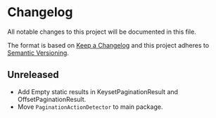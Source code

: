 # Changelog

All notable changes to this project will be documented in this file.

The format is based on [Keep a Changelog](http://keepachangelog.com/)
and this project adheres to [Semantic Versioning](http://semver.org/).

## Unreleased

- Add Empty static results in KeysetPaginationResult and OffsetPaginationResult.
- Move `PaginationActionDetector` to main package.
